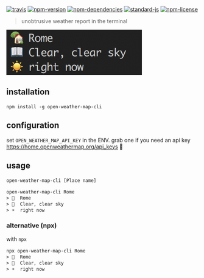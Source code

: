[![travis](https://img.shields.io/travis/christian-fei/open-weather-map-cli.svg?style=flat-square)](https://travis-ci.org/christian-fei/open-weather-map-cli) [![npm-version](https://img.shields.io/npm/v/open-weather-map-cli.svg?style=flat-square&colorB=007EC6)](https://www.npmjs.com/package/open-weather-map-cli) [![npm-dependencies](https://img.shields.io/badge/dependencies-none-blue.svg?style=flat-square&colorB=44CC11)](package.json) [![standard-js](https://img.shields.io/badge/coding%20style-standard-brightgreen.svg?style=flat-square)](http://standardjs.com/) [![npm-license](https://img.shields.io/npm/l/open-weather-map-cli.svg?style=flat-square&colorB=007EC6)](https://spdx.org/licenses/ISC)

> unobtrusive weather report in the terminal

![open-weather-map-cli.png](https://github.com/christian-fei/open-weather-map-cli/blob/master/open-weather-map-cli.png)

## installation

```
npm install -g open-weather-map-cli
```

## configuration

set `OPEN_WEATHER_MAP_API_KEY` in the ENV. grab one if you need an api key https://home.openweathermap.org/api_keys 📖

## usage

`open-weather-map-cli [Place name]`

```
open-weather-map-cli Rome
> 🏡  Rome
> 📖  Clear, clear sky
> ☀️  right now
```

### alternative (npx)

with `npx`

```
npx open-weather-map-cli Rome
> 🏡  Rome
> 📖  Clear, clear sky
> ☀️  right now
```